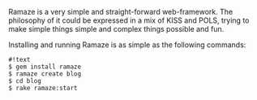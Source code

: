 Ramaze is a very simple and straight-forward web-framework. The philosophy of
it could be expressed in a mix of KISS and POLS, trying to make simple things
simple and complex things possible and fun.

Installing and running Ramaze is as simple as the following commands:

    #!text
    $ gem install ramaze
    $ ramaze create blog
    $ cd blog
    $ rake ramaze:start
